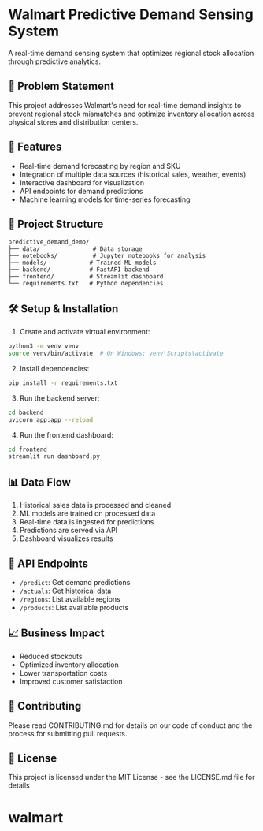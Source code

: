 # Walmart Predictive Demand Sensing System

A real-time demand sensing system that optimizes regional stock allocation through predictive analytics.

## 🎯 Problem Statement

This project addresses Walmart's need for real-time demand insights to prevent regional stock mismatches and optimize inventory allocation across physical stores and distribution centers.

## 🚀 Features

- Real-time demand forecasting by region and SKU
- Integration of multiple data sources (historical sales, weather, events)
- Interactive dashboard for visualization
- API endpoints for demand predictions
- Machine learning models for time-series forecasting

## 📁 Project Structure

```
predictive_demand_demo/
├── data/               # Data storage
├── notebooks/          # Jupyter notebooks for analysis
├── models/            # Trained ML models
├── backend/           # FastAPI backend
├── frontend/          # Streamlit dashboard
└── requirements.txt   # Python dependencies
```

## 🛠️ Setup & Installation

1. Create and activate virtual environment:

```bash
python3 -m venv venv
source venv/bin/activate  # On Windows: venv\Scripts\activate
```

2. Install dependencies:

```bash
pip install -r requirements.txt
```

3. Run the backend server:

```bash
cd backend
uvicorn app:app --reload
```

4. Run the frontend dashboard:

```bash
cd frontend
streamlit run dashboard.py
```

## 📊 Data Flow

1. Historical sales data is processed and cleaned
2. ML models are trained on processed data
3. Real-time data is ingested for predictions
4. Predictions are served via API
5. Dashboard visualizes results

## 🔄 API Endpoints

- `/predict`: Get demand predictions
- `/actuals`: Get historical data
- `/regions`: List available regions
- `/products`: List available products

## 📈 Business Impact

- Reduced stockouts
- Optimized inventory allocation
- Lower transportation costs
- Improved customer satisfaction

## 🤝 Contributing

Please read CONTRIBUTING.md for details on our code of conduct and the process for submitting pull requests.

## 📝 License

This project is licensed under the MIT License - see the LICENSE.md file for details
# walmart
